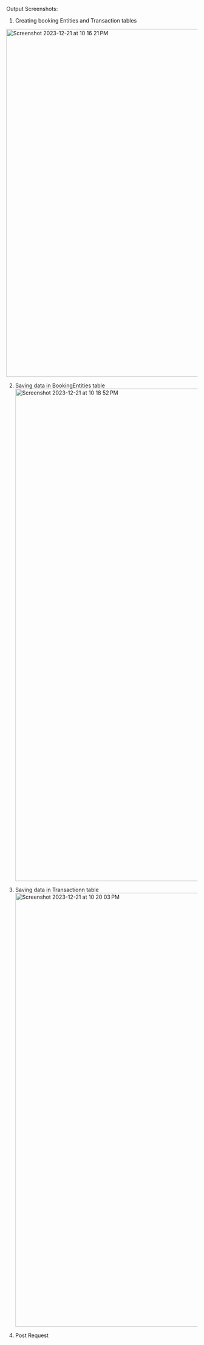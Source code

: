 Output Screenshots:

1. Creating booking Entities and Transaction tables
<img width="914" alt="Screenshot 2023-12-21 at 10 16 21 PM" src="https://github.com/akhilranaaa/MSBA-Major-project/assets/76087948/4fa12516-6c81-404f-b271-3a98d2750b3d">



2. Saving data in BookingEntities table
   <img width="1294" alt="Screenshot 2023-12-21 at 10 18 52 PM" src="https://github.com/akhilranaaa/MSBA-Major-project/assets/76087948/b478d4ed-2d77-4548-a74e-840b60376b33">


3. Saving data in Transactionn table
   <img width="1140" alt="Screenshot 2023-12-21 at 10 20 03 PM" src="https://github.com/akhilranaaa/MSBA-Major-project/assets/76087948/ab3aa513-c26a-4ba6-b347-78e6489822db">

4. Post Request
   
